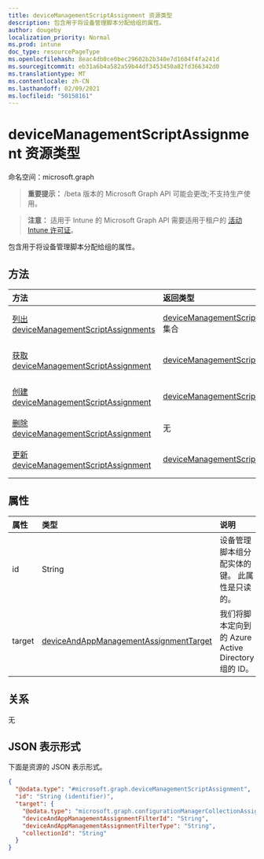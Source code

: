 ```yaml
---
title: deviceManagementScriptAssignment 资源类型
description: 包含用于将设备管理脚本分配给组的属性。
author: dougeby
localization_priority: Normal
ms.prod: intune
doc_type: resourcePageType
ms.openlocfilehash: 8eac4db0ce0bec29602b2b340e7d1604f4fa241d
ms.sourcegitcommit: eb31a6b4a582a59b44df3453450a82fd366342d0
ms.translationtype: MT
ms.contentlocale: zh-CN
ms.lasthandoff: 02/09/2021
ms.locfileid: "50158161"
---
```

# <a name="devicemanagementscriptassignment-resource-type"></a>deviceManagementScriptAssignment 资源类型

命名空间：microsoft.graph

> **重要提示：** /beta 版本的 Microsoft Graph API 可能会更改;不支持生产使用。

> **注意：** 适用于 Intune 的 Microsoft Graph API 需要适用于租户的 [活动 Intune 许可证](https://go.microsoft.com/fwlink/?linkid=839381)。

包含用于将设备管理脚本分配给组的属性。

## <a name="methods"></a>方法
|方法|返回类型|说明|
|:---|:---|:---|
|[列出 deviceManagementScriptAssignments](../api/intune-devices-devicemanagementscriptassignment-list.md)|[deviceManagementScriptAssignment](../resources/intune-devices-devicemanagementscriptassignment.md) 集合|列出 [deviceManagementScriptAssignment](../resources/intune-devices-devicemanagementscriptassignment.md) 对象的属性和关系。|
|[获取 deviceManagementScriptAssignment](../api/intune-devices-devicemanagementscriptassignment-get.md)|[deviceManagementScriptAssignment](../resources/intune-devices-devicemanagementscriptassignment.md)|读取 [deviceManagementScriptAssignment 对象的属性和](../resources/intune-devices-devicemanagementscriptassignment.md) 关系。|
|[创建 deviceManagementScriptAssignment](../api/intune-devices-devicemanagementscriptassignment-create.md)|[deviceManagementScriptAssignment](../resources/intune-devices-devicemanagementscriptassignment.md)|创建新的 [deviceManagementScriptAssignment](../resources/intune-devices-devicemanagementscriptassignment.md) 对象。|
|[删除 deviceManagementScriptAssignment](../api/intune-devices-devicemanagementscriptassignment-delete.md)|无|删除 [deviceManagementScriptAssignment](../resources/intune-devices-devicemanagementscriptassignment.md)。|
|[更新 deviceManagementScriptAssignment](../api/intune-devices-devicemanagementscriptassignment-update.md)|[deviceManagementScriptAssignment](../resources/intune-devices-devicemanagementscriptassignment.md)|更新 [deviceManagementScriptAssignment 对象](../resources/intune-devices-devicemanagementscriptassignment.md) 的属性。|

## <a name="properties"></a>属性
|属性|类型|说明|
|:---|:---|:---|
|id|String|设备管理脚本组分配实体的键。 此属性是只读的。|
|target|[deviceAndAppManagementAssignmentTarget](../resources/intune-shared-deviceandappmanagementassignmenttarget.md)|我们将脚本定向到的 Azure Active Directory 组的 ID。|

## <a name="relationships"></a>关系
无

## <a name="json-representation"></a>JSON 表示形式
下面是资源的 JSON 表示形式。
<!-- {
  "blockType": "resource",
  "keyProperty": "id",
  "@odata.type": "microsoft.graph.deviceManagementScriptAssignment"
}
-->
``` json
{
  "@odata.type": "#microsoft.graph.deviceManagementScriptAssignment",
  "id": "String (identifier)",
  "target": {
    "@odata.type": "microsoft.graph.configurationManagerCollectionAssignmentTarget",
    "deviceAndAppManagementAssignmentFilterId": "String",
    "deviceAndAppManagementAssignmentFilterType": "String",
    "collectionId": "String"
  }
}
```




